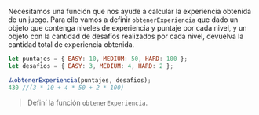Necesitamos una función que nos ayude a calcular la experiencia obtenida de un juego.
Para ello vamos a definir `obtenerExperiencia` que dado un objeto que contenga niveles de experiencia y puntaje por cada nivel, y un objeto con la cantidad de desafíos realizados por cada nivel, devuelva la cantidad total de experiencia obtenida.

```javascript
let puntajes = { EASY: 10, MEDIUM: 50, HARD: 100 };
let desafios = { EASY: 3, MEDIUM: 4, HARD: 2 };

ムobtenerExperiencia(puntajes, desafios);
430 //(3 * 10 + 4 * 50 + 2 * 100)
```

> Definí la función `obtenerExperiencia`.